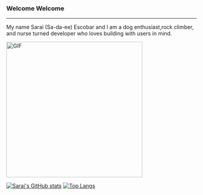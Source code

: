 ### Welcome Welcome 

----------------------------------------------------------------------------------------------------------------------------------

My name Sarai (Sa-da-ee) Escobar and I am a dog enthusiast,rock climber, and nurse turned developer who loves building with users in mind. 




<img align="center" alt="GIF" src="https://user-images.githubusercontent.com/104605078/223020940-bfb50526-ce30-4dde-94bc-9a1c880984b7.gif" width="360px"/>

[![Sarai's GitHub stats](https://github-readme-stats.vercel.app/api?username=saraiee17&theme=gradient)](https://github.com/saraiee17/github-readme-stats)
[![Top Langs](https://github-readme-stats.vercel.app/api/top-langs/?username=saraiee17&layout=compact)](https://github.com/saraiee17/github-readme-stats)


